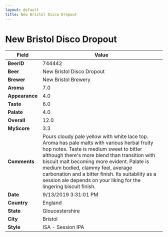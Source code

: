 ```yaml
---
layout: default
title: New Bristol Disco Dropout
---
```


# New Bristol Disco Dropout

| Field         | Value     |
|---------------|-----------|
| **BeerID** | 744442 |
| **Beer** | New Bristol Disco Dropout |
| **Brewer** | New Bristol Brewery |
| **Aroma** | 7.0 |
| **Appearance** | 4.0 |
| **Taste** | 6.0 |
| **Palate** | 4.0 |
| **Overall** | 12.0 |
| **MyScore** | 3.3 |
| **Comments** | Pours cloudy pale yellow with white lace top. Aroma has pale malts with various herbal fruity hop notes. Taste is medium sweet to bitter although there's more blend than transition with biscuit malt becoming more evident. Palate is medium bodied, clammy feel, average carbonation and a bitter finish. Its suitability as a session ale depends on your liking for the lingering biscuit finish. |
| **Date** | 9/13/2019 3:31:01 PM |
| **Country** | England |
| **State** | Gloucestershire |
| **City** | Bristol |
| **Style** | ISA - Session IPA |
